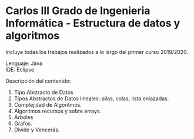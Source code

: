 # Carlos III Grado de Ingenieria Informática - Estructura de datos y algoritmos
Incluye todas los trabajos realizados a lo largo del primer curso 2019/2020.

Lenguaje: Java <br/>
IDE: Eclipse <br/>

Descripción del contenido: <br/>
1. Tipo Abstracto de Datos <br/>
2. Tipos Abstractos de Datos lineales: pilas, colas, lista enlazadas. <br/>
3. Complejidad de Algoritmos. <br/>
4. Algoritmos recursos y sobre arrays. <br/>
5. Árboles <br/>
6. Grafos. <br/>
7. Divide y Vencerás. <br/>
